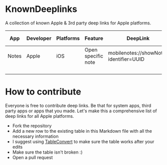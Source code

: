# KnownDeeplinks
A collection of known Apple &amp; 3rd party deep links for Apple platforms.

| App   | Developer | Platforms | Feature            | DeepLink                               | Reference Link                                                                                                               |
|-------|-----------|-----------|--------------------|----------------------------------------|------------------------------------------------------------------------------------------------------------------------------|
| Notes | Apple     | iOS       | Open specific note | mobilenotes://showNote?identifier=UUID | [MacStories](https://www.macstories.net/ios/creating-lock-screen-widgets-for-specific-notes-via-the-apple-notes-url-scheme/) |
|       |           |           |                    |                                        |                                                                                                                              |
|       |           |           |                    |                                        |                                                                                                                              |
|       |           |           |                    |                                        |                                                                                                                              |
|       |           |           |                    |                                        |                                                                                                                              |

# How to contribute
Everyone is free to contribute deep links. Be that for system apps, third party apps or apps that you made. Let's make this a comprehensive list of deep links for all Apple platforms.

- Fork the repository
- Add a new row to the existing table in this Markdown file with all the necessary information
- I suggest using [TableConvert](https://tableconvert.com/markdown-to-markdown) to make sure the table works after your edits
- Make sure the table isn't broken :)
- Open a pull request
